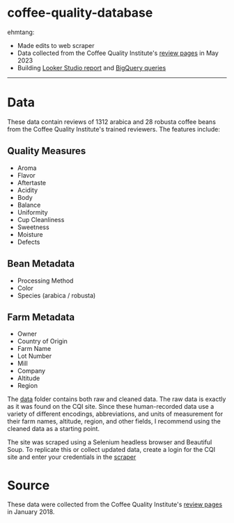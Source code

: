 # coffee-quality-database
ehmtang:
* Made edits to web scraper
* Data collected from the Coffee Quality Institute's [review pages](https://database.coffeeinstitute.org/) in May 2023
* Building [Looker Studio report](https://lookerstudio.google.com/s/pd4-SfZl3rg) and [BigQuery queries]()

___

# Data
These data contain reviews of 1312 arabica and 28 robusta coffee beans from the Coffee Quality Institute's trained reviewers. The features include:

## Quality Measures
* Aroma
* Flavor
* Aftertaste
* Acidity
* Body
* Balance
* Uniformity
* Cup Cleanliness
* Sweetness
* Moisture
* Defects

## Bean Metadata
* Processing Method
* Color
* Species (arabica / robusta)

## Farm Metadata
*  Owner
* Country of Origin
* Farm Name
* Lot Number
* Mill
* Company
* Altitude
* Region

The [data](https://github.com/jldbc/coffee-quality-database/tree/master/data) folder contains both raw and cleaned data. The raw data is exactly as it was found on the CQI site. Since these human-recorded data use a variety of different encodings, abbreviations, and units of measurement for their farm names, altitude, region, and other fields, I recommend using the cleaned data as a starting point.

The site was scraped using a Selenium headless browser and Beautiful Soup. To replicate this or collect updated data, create a login for the CQI site and enter your credentials in the [scraper](https://github.com/jldbc/coffee-quality-database/tree/master/scraper) 

# Source

These data were collected from the Coffee Quality Institute's [review pages](https://database.coffeeinstitute.org/) in January 2018. 
